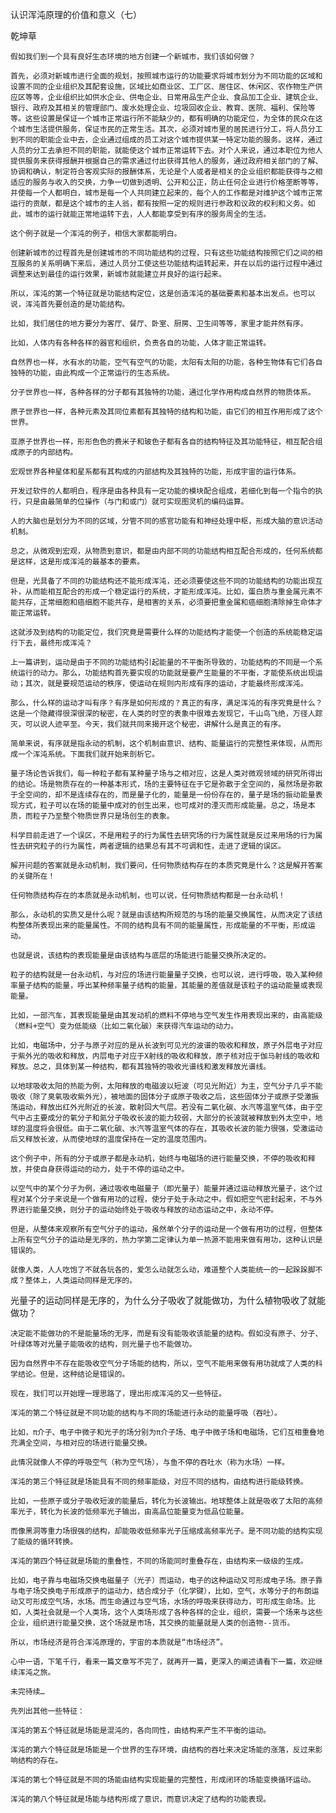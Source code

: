 认识浑沌原理的价值和意义（七）

乾坤草


    假如我们到一个具有良好生态环境的地方创建一个新城市，我们该如何做？

    首先，必须对新城市进行全面的规划，按照城市运行的功能要求将城市划分为不同功能的区域和设置不同的企业组织及其配套设施，区域比如商业区、工厂区、居住区、休闲区、农作物生产供应区等等，企业组织比如供水企业、供电企业、日常用品生产企业、食品加工企业、建筑企业、银行、政府及其相关的管理部门、废水处理企业、垃圾回收企业、教育、医院、福利、保险等等。这些设置是保证一个城市正常运行所不能缺少的，都有明确的功能定位，为全体的民众在这个城市生活提供服务，保证市民的正常生活。其次，必须对城市里的居民进行分工，将人员分工到不同的职能企业中去，企业通过组成的员工对这个城市提供某一特定功能的服务。这样，通过人员的分工去承担不同的职能，就能使这个城市正常运转下去。对个人来说，通过本职位为他人提供服务来获得报酬并根据自己的需求通过付出获得其他人的服务，通过政府相关部门的了解、协调和确认，制定符合客观实际的报酬体系，无论是个人或者是相关的企业组织都能获得与之相适应的服务与收入的交换，力争一切做到透明、公开和公正，防止任何企业进行价格垄断等等，并使每一个人都明白，城市是每一个人共同建立起来的，每个人的工作都是对维护这个城市正常运行的贡献，都是这个城市的主人翁，都有按照一定的规则进行参政和议政的权利和义务。如此，城市的运行就能正常地运转下去，人人都能享受到有序的服务周全的生活。

    这个例子就是一个浑沌的例子，相信大家都能明白。

    创建新城市的过程首先是创建城市的不同功能结构的过程，只有这些功能结构按照它们之间的相互服务的关系明确下来后，通过人员分工使这些功能结构运转起来，并在以后的运行过程中通过调整来达到最佳的运行效果，新城市就能建立并良好的运行起来。

    所以，浑沌的第一个特征就是功能结构定位，这是创造浑沌的基础要素和基本出发点。也可以说，浑沌首先要创造的是功能结构。

    比如，我们居住的地方要分为客厅、餐厅、卧室、厨房、卫生间等等，家里才能井然有序。

    比如，人体内有各种各样的器官和组织，负责各自的功能，人体才能正常运转。

    自然界也一样，水有水的功能，空气有空气的功能，太阳有太阳的功能，各种生物体有它们各自独特的功能，由此构成一个正常运行的生态系统。

    分子世界也一样，各种各样的分子都有其独特的功能，通过化学作用构成自然界的物质体系。

    原子世界也一样，各种元素及其同位素都有其独特的结构和功能，由它们的相互作用形成了这个世界。

    亚原子世界也一样，形形色色的费米子和玻色子都有各自的结构特征及其功能特征，相互配合组成原子的内部结构。

    宏观世界各种星体和星系都有其构成的内部结构及其独特的功能，形成宇宙的运行体系。

    开发过软件的人都明白，程序是由各种具有一定功能的模块配合组成，若细化到每一个指令的执行，只是由最简单的位操作（与门和或门）就可实现图灵机的编码运算。

    人的大脑也是划分为不同的区域，分管不同的感官功能有和神经处理中枢，形成大脑的意识活动机制。

    总之，从微观到宏观，从物质到意识，都是由内部不同的功能结构相互配合形成的，任何系统都是这样，这是形成浑沌的最基本的要素。

    但是，光具备了不同的功能结构还不能形成浑沌，还必须要使这些不同的功能结构的功能出现互补，从而能相互配合的形成一个稳定运行的系统，才能形成浑沌。比如，蛋白质与重金属元素不能共存，正常细胞和癌细胞不能共存，是相害的关系，必须要把重金属和癌细胞清除掉生命体才能正常运转。

    这就涉及到结构的功能定位，我们究竟是需要什么样的功能结构才能使一个创造的系统能稳定运行下去，最终形成浑沌？

    上一篇讲到，运动是由于不同的功能结构引起能量的不平衡所导致的，功能结构的不同是一个系统运行的动力。那么，功能结构首先要实现的功能就是要产生能量的不平衡，才能使系统出现运动；其次，就是要规范运动的秩序，使运动在规则内形成有序的运动，才能最终形成浑沌。

    那么，什么样的运动才叫有序？有序是如何形成的？真正的有序，满足浑沌的有序究竟是什么？这是一个隐藏得很深很深的秘密，在人类的时空的表象中很难去发现它，千山鸟飞绝，万径人踪灭，可以说人迹罕至。今天，我们就共同来揭开这个秘密，讲解什么是真正的有序。

    简单来说，有序就是指永动的机制，这个机制由意识、结构、能量运行的完整性来体现，从而形成一个浑沌系统。下面我们就开始来剖析它。

    量子场论告诉我们，每一种粒子都有某种量子场与之相对应，这是人类对微观领域的研究所得出的结论。场是物质存在的一种基本形式，场的主要特征在于它是弥散于全空间的，虽然场是弥散于全空间的，却不是连续存在的，而是量子化的，能量是一份份存在的，量子是场的振动能量表现方式，粒子可以在场的能量中成对的创生出来，也可成对的湮灭而形成能量。总之，场是本质，而粒子乃至整个物质世界只是场创生的表象。

    科学目前走进了一个误区，不是用粒子的行为属性去研究场的行为属性就是反过来用场的行为属性去研究粒子的行为属性，两者逻辑的结果总有其不可调和性，走进了逻辑的误区。

    解开问题的答案就是永动机制，我们要问，任何物质结构存在的本质究竟是什么？这是解开答案的关键所在！

    任何物质结构存在的本质就是永动机制，也可以说，任何物质结构都是一台永动机！

    那么，永动机的实质又是什么呢？就是由该结构所规范的与场的能量交换属性，从而决定了该结构整体所表现出来的能量属性。不同的结构具有不同的能量属性，形成能量的不平衡，形成运动。

    也就是说，该结构的表现能量是由该结构与底层的场能进行能量交换所决定的。

    粒子的结构就是一台永动机，与对应的场进行能量量子交换，也可以说，进行呼吸，吸入某种频率量子结构的能量，呼出某种频率量子结构的能量，其能量的差值就是该粒子的运动能量或表现能量。

    比如，一部汽车，其表现能量是由其发动机的燃料不停地与空气发生作用表现出来的，由高能级（燃料+空气）变为低能级（比如二氧化碳）来获得汽车运动的动力。

    比如，电磁场中，分子与原子对应的是从长波到可见光的波谱的吸收和释放，原子外层电子对应于紫外光的吸收和释放，内层电子对应于X射线的吸收和释放，原子核对应于伽马射线的吸收和释放。总之，具体到某一种结构，都有其独特的吸收光谱线和激发释放光谱线。

    以地球吸收太阳的热能为例，太阳释放的电磁波以短波（可见光附近）为主，空气分子几乎不能吸收（除了臭氧吸收紫外光），被地面的固体分子或原子吸收之后，这些固体分子或原子受激振荡运动，释放出红外光附近的长波，散射回大气层。若没有二氧化碳、水汽等温室气体，由于空气中占主要成分的氧分子和氮分子吸收长波的能力较弱，大部分的长波就被释放到外太空中，地球的温度将会很低。由于二氧化碳、水汽等温室气体的存在，其吸收长波的能力很强，受激运动后又释放长波，从而使地球的温度保持在一定的温度范围内。

    这个例子中，所有的分子或原子都是永动机，始终与电磁场的进行能量交换，不停的吸收和释放，并使自身获得运动的动力，处于不停的运动之中。

    以空气中的某个分子为例，通过吸收电磁量子（即光量子）能量并通过运动释放光量子，这个过程对某个分子来说是一个做有用功的过程，使分子处于永动之中。假如把空气密封起来，不与外界进行能量交换，则分子的运动始终处于吸收与释放的动态运动之中，永动不停。

    但是，从整体来观察所有空气分子的运动，虽然单个分子的运动是一个做有用功的过程，但整体上所有空气分子的运动是无序的，热力学第二定律认为单一热源不能用来做有用功，这种认识是错误的。

    就像人类，人人吃饱了不就各玩各的，爱怎么动就怎么动，难道整个人类能统一的一起跺跺脚不成？整体上，人类运动同样是无序的。
光量子的运动同样是无序的，为什么分子吸收了就能做功，为什么植物吸收了就能做功？

    决定能不能做功的不是能量场的无序，而是有没有能吸收该能量的结构。假如没有原子、分子、叶绿体等对光量子能吸收的结构，则光量子也不能做功。

    因为自然界中不存在能吸收空气分子场能的结构，所以，空气不能用来做有用功就成了人类的科学结论。但是，这种结论是错误的。

    现在，我们可以开始理一理思路了，理出形成浑沌的又一些特征。

    浑沌的第二个特征就是不同功能的结构与不同的场能进行永动的能量呼吸（吞吐）。

    比如，π介子、电子中微子和光子的场分别为π介子场、电子中微子场和电磁场，它们互相重叠地充满全空间，与相对应的场进行能量交换。

    此情况就像人不停的呼吸空气（称为空气场），与鱼不停的吞吐水（称为水场）一样。

    浑沌的第三个特征就是场能具有不同的频率能级，对应不同的结构，由结构进行能级转换。

    比如，一些原子或分子吸收短波的能量后，转化为长波输出。地球整体上就是吸收了太阳的高频率光子，转化为长波的低频率光子输出，由高品位能量变为低品位能量。

    而像黑洞等重力场很强的结构，却能吸收低频率光子压缩成高频率光子。是不同功能的结构实现了能级的循环转换。

    浑沌的第四个特征就是场能的重叠性，不同的场能同时重叠存在，由结构来一级级的生成。

    比如，电子靠与电磁场交换电磁量子（光子）而运动，电子的这种运动又可形成电子场。原子靠与电子场交换电子形成原子的运动力，结合成分子（化学键），比如，空气，水等分子的布朗运动又可形成空气场，水场。而生命通过与空气场，水场的呼吸来获得动力，可形成生命场。比如，人类社会就是一个人类场，这个人类场形成了各种各样的企业，组织，需要一个场来与这些企业，组织进行能量交换，这个场就是市场，其交换的能量就是人类的创造物--货币。

    所以，市场经济是符合浑沌原理的，宇宙的本质就是“市场经济”。

    心中一语，下笔千行，看来一篇文章写不完了，就再开一篇，更深入的阐述请看下一篇，欢迎继续浑沌之旅。

    未完待续…

    先列出其他一些特征：

    浑沌的第五个特征就是场能是混沌的，各向同性，由结构来产生不平衡的运动。

    浑沌的第六个特征就是场能是一个世界的生存环境，由结构的吞吐来决定场能的涨落，反过来影响结构的存在。

    浑沌的第七个特征就是不同的场能由结构实现能量的完整性，形成闭环的场能变换循环运动。

    浑沌的第八个特征就是场能与结构形成了意识，而意识决定了结构的功能表现。



